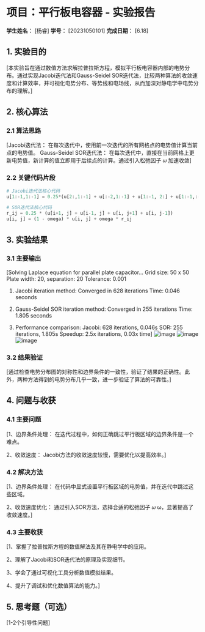# 项目：平行板电容器 - 实验报告

**学生姓名：** [杨睿] **学号：** [20231050101] **完成日期：** [6.18]

## 1. 实验目的
[本实验旨在通过数值方法求解拉普拉斯方程，模拟平行板电容器内部的电势分布。通过实现Jacobi迭代法和Gauss-Seidel SOR迭代法，比较两种算法的收敛速度和计算效率，并可视化电势分布、等势线和电场线，从而加深对静电学中电势分布的理解。]

## 2. 核心算法
### 2.1 算法思路
[Jacobi迭代法：
在每次迭代中，使用前一次迭代的所有网格点的电势值计算当前点的电势值。
Gauss-Seidel SOR迭代法：
在每次迭代中，直接在当前网格上更新电势值，新计算的值立即用于后续点的计算。通过引入松弛因子 
𝜔 加速收敛]
### 2.2 关键代码片段
```python
# Jacobi迭代法核心代码
u[1:-1,1:-1] = 0.25*(u[2:,1:-1] + u[:-2,1:-1] + u[1:-1, 2:] + u[1:-1,:-2]) 

# SOR迭代法核心代码
r_ij = 0.25 * (u[i+1, j] + u[i-1, j] + u[i, j+1] + u[i, j-1])
u[i, j] = (1 - omega) * u[i, j] + omega * r_ij
```

## 3. 实验结果

### 3.1 主要输出

[Solving Laplace equation for parallel plate capacitor...
Grid size: 50 x 50
Plate width: 20, separation: 20
Tolerance: 0.001
1. Jacobi iteration method:
   Converged in 628 iterations
   Time: 0.046 seconds
2. Gauss-Seidel SOR iteration method:
   Converged in 255 iterations
   Time: 1.805 seconds

3. Performance comparison:
   Jacobi: 628 iterations, 0.046s
   SOR:    255 iterations, 1.805s
   Speedup: 2.5x iterations, 0.03x time]
![image](https://github.com/user-attachments/assets/983198df-3434-4cd5-8d9a-9fbd1b039e51)
![image](https://github.com/user-attachments/assets/fff41ac2-f804-46b7-bad1-812c924a3d5c)
![image](https://github.com/user-attachments/assets/c774e000-7280-4573-86b8-97aeff9f4444)

### 3.2 结果验证

[通过检查电势分布图的对称性和边界条件的一致性，验证了结果的正确性。此外，两种方法得到的电势分布几乎一致，进一步验证了算法的可靠性。]

## 4. 问题与收获

### 4.1 主要问题

[1、边界条件处理：
在迭代过程中，如何正确跳过平行板区域的边界条件是一个难点。

2、收敛速度：
Jacobi方法的收敛速度较慢，需要优化以提高效率。]

### 4.2 解决方法

[1、边界条件处理：
在代码中显式设置平行板区域的电势值，并在迭代中跳过这些区域。

2、收敛速度优化：
通过引入SOR方法，选择合适的松弛因子 
𝜔
ω，显著提高了收敛速度。]

### 4.3 主要收获

[1、掌握了拉普拉斯方程的数值解法及其在静电学中的应用。

2、理解了Jacobi和SOR迭代法的原理及实现细节。

3、学会了通过可视化工具分析数值模拟结果。

4、提升了调试和优化数值算法的能力。]

## 5. 思考题（可选）

[1-2个引导性问题]
